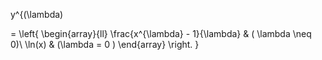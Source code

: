 
y^{(\lambda)

 = \left\{
\begin{array}{ll}
\frac{x^{\lambda} - 1}{\lambda} & ( \lambda \neq 0)\\
\ln(x) & (\lambda = 0 )
\end{array}
\right.
}


